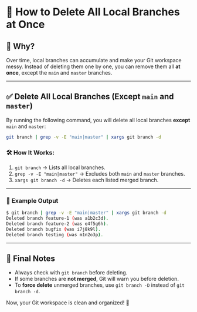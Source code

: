 # 🚀 How to Delete All Local Branches at Once

## 📌 Why?
Over time, local branches can accumulate and make your Git workspace messy. Instead of deleting them one by one, you can remove them all **at once**, except the `main` and `master` branches.

---

## ✅ **Delete All Local Branches (Except `main` and `master`)**

By running the following command, you will delete all local branches **except** `main` and `master`:

```bash
git branch | grep -v -E "main|master" | xargs git branch -d
```

### 🛠️ **How It Works:**
1. `git branch` → Lists all local branches.
2. `grep -v -E "main|master"` → Excludes both `main` and `master` branches.
3. `xargs git branch -d` → Deletes each listed merged branch.

---

### 📌 **Example Output**
```bash
$ git branch | grep -v -E "main|master" | xargs git branch -d
Deleted branch feature-1 (was a1b2c3d).
Deleted branch feature-2 (was e4f5g6h).
Deleted branch bugfix (was i7j8k9l).
Deleted branch testing (was m1n2o3p).
```

---

## 🎯 **Final Notes**
- Always check with `git branch` before deleting.
- If some branches are **not merged**, Git will warn you before deletion.
- To **force delete** unmerged branches, use `git branch -D` instead of `git branch -d`.

Now, your Git workspace is clean and organized! 🚀
